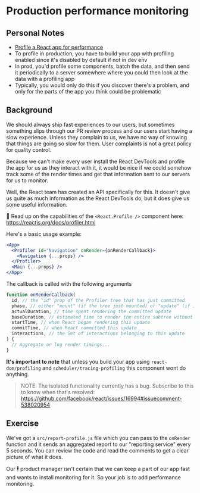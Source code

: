 # Production performance monitoring

## Personal Notes

-   [Profile a React app for performance](https://kentcdodds.com/blog/profile-a-react-app-for-performance)
-   To profile in production, you have to build your app with profiling enabled since it's disabled by default if not in dev env
-   In prod, you'd profile some components, batch the data, and then send it periodically to a server somewhere where you could then look at the data with a profiling app
-   Typically, you would only do this if you discover there's a problem, and only for the parts of the app you think could be problematic

## Background

We should always ship fast experiences to our users, but sometimes something
slips through our PR review process and our users start having a slow
experience. Unless they complain to us, we have no way of knowing that things
are going so slow for them. User complaints is not a great policy for quality
control.

Because we can't make every user install the React DevTools and profile the app
for us as they interact with it, it would be nice if we could somehow track some
of the render times and get that information sent to our servers for us to
monitor.

Well, the React team has created an API specifically for this. It doesn't give
us quite as much information as the React DevTools do, but it does give us some
useful information.

📜 Read up on the capabilities of the `<React.Profile />` component here:
https://reactjs.org/docs/profiler.html

Here's a basic usage example:

```jsx
<App>
  <Profiler id="Navigation" onRender={onRenderCallback}>
    <Navigation {...props} />
  </Profiler>
  <Main {...props} />
</App>
```

The callback is called with the following arguments

```javascript
function onRenderCallback(
  id, // the "id" prop of the Profiler tree that has just committed
  phase, // either "mount" (if the tree just mounted) or "update" (if it re-rendered)
  actualDuration, // time spent rendering the committed update
  baseDuration, // estimated time to render the entire subtree without memoization
  startTime, // when React began rendering this update
  commitTime, // when React committed this update
  interactions, // the Set of interactions belonging to this update
) {
  // Aggregate or log render timings...
}
```

**It's important to note** that unless you build your app using
`react-dom/profiling` and `scheduler/tracing-profiling` this component wont do
anything.

> NOTE: The isolated functionality currently has a bug. Subscribe to this to
> know when that's resolved:
> https://github.com/facebook/react/issues/16994#issuecomment-538020954

## Exercise

We've got a `src/report-profile.js` file which you can pass to the `onRender`
function and it sends an aggregated report to our "reporting service" every 5
seconds. You can review the code and read the comments to get a clear picture of
what it does.

Our 🕴 product manager isn't certain that we can keep a part of our app fast and
wants to install monitoring for it. So your job is to add performance
monitoring.
